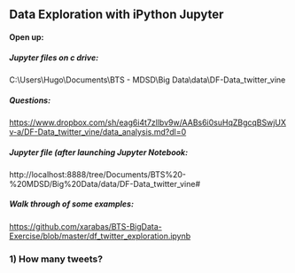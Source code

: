## Data Exploration with iPython Jupyter

#### Open up:

##### Jupyter files on c drive:
C:\Users\Hugo\Documents\BTS - MDSD\Big Data\data\DF-Data_twitter_vine
##### Questions:  
https://www.dropbox.com/sh/eag6i4t7zllbv9w/AABs6i0suHqZBgcqBSwjUXv-a/DF-Data_twitter_vine/data_analysis.md?dl=0
##### Jupyter file (after launching Jupyter Notebook: 
http://localhost:8888/tree/Documents/BTS%20-%20MDSD/Big%20Data/data/DF-Data_twitter_vine#
##### Walk through of some examples:  
https://github.com/xarabas/BTS-BigData-Exercise/blob/master/df_twitter_exploration.ipynb

### **1)** How many tweets?

